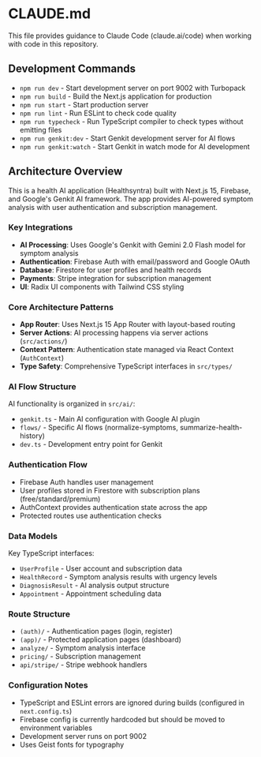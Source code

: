 # CLAUDE.md

This file provides guidance to Claude Code (claude.ai/code) when working with code in this repository.

## Development Commands

- `npm run dev` - Start development server on port 9002 with Turbopack
- `npm run build` - Build the Next.js application for production
- `npm run start` - Start production server
- `npm run lint` - Run ESLint to check code quality
- `npm run typecheck` - Run TypeScript compiler to check types without emitting files
- `npm run genkit:dev` - Start Genkit development server for AI flows
- `npm run genkit:watch` - Start Genkit in watch mode for AI development

## Architecture Overview

This is a health AI application (Healthsyntra) built with Next.js 15, Firebase, and Google's Genkit AI framework. The app provides AI-powered symptom analysis with user authentication and subscription management.

### Key Integrations

- **AI Processing**: Uses Google's Genkit with Gemini 2.0 Flash model for symptom analysis
- **Authentication**: Firebase Auth with email/password and Google OAuth
- **Database**: Firestore for user profiles and health records
- **Payments**: Stripe integration for subscription management
- **UI**: Radix UI components with Tailwind CSS styling

### Core Architecture Patterns

- **App Router**: Uses Next.js 15 App Router with layout-based routing
- **Server Actions**: AI processing happens via server actions (`src/actions/`)
- **Context Pattern**: Authentication state managed via React Context (`AuthContext`)
- **Type Safety**: Comprehensive TypeScript interfaces in `src/types/`

### AI Flow Structure

AI functionality is organized in `src/ai/`:
- `genkit.ts` - Main AI configuration with Google AI plugin
- `flows/` - Specific AI flows (normalize-symptoms, summarize-health-history)
- `dev.ts` - Development entry point for Genkit

### Authentication Flow

- Firebase Auth handles user management
- User profiles stored in Firestore with subscription plans (free/standard/premium)
- AuthContext provides authentication state across the app
- Protected routes use authentication checks

### Data Models

Key TypeScript interfaces:
- `UserProfile` - User account and subscription data
- `HealthRecord` - Symptom analysis results with urgency levels
- `DiagnosisResult` - AI analysis output structure
- `Appointment` - Appointment scheduling data

### Route Structure

- `(auth)/` - Authentication pages (login, register)
- `(app)/` - Protected application pages (dashboard)
- `analyze/` - Symptom analysis interface
- `pricing/` - Subscription management
- `api/stripe/` - Stripe webhook handlers

### Configuration Notes

- TypeScript and ESLint errors are ignored during builds (configured in `next.config.ts`)
- Firebase config is currently hardcoded but should be moved to environment variables
- Development server runs on port 9002
- Uses Geist fonts for typography